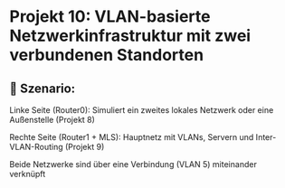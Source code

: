# Projekt 10: VLAN-basierte Netzwerkinfrastruktur mit zwei verbundenen Standorten          

## 📌 Szenario:
Linke Seite (Router0): Simuliert ein zweites lokales Netzwerk oder eine Außenstelle (Projekt 8)

Rechte Seite (Router1 + MLS): Hauptnetz mit VLANs, Servern und Inter-VLAN-Routing (Projekt 9)

Beide Netzwerke sind über eine Verbindung (VLAN 5) miteinander verknüpft
